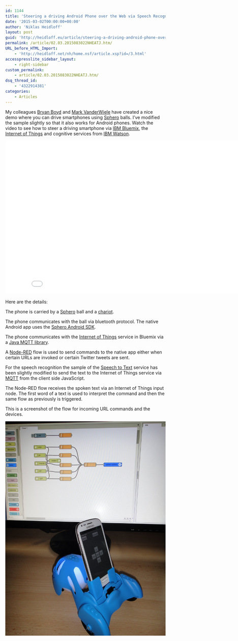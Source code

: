 ```yaml
---
id: 1144
title: 'Steering a driving Android Phone over the Web via Speech Recognition in IBM Bluemix'
date: '2015-03-02T00:00:00+00:00'
author: 'Niklas Heidloff'
layout: post
guid: 'http://heidloff.eu/article/steering-a-driving-android-phone-over-the-web-via-speech-recognition-in-ibm-bluemix/'
permalink: /article/02.03.2015083022NHEATJ.htm/
URL_before_HTML_Import:
    - 'http://heidloff.net/nh/home.nsf/article.xsp?id=/3.html'
accesspresslite_sidebar_layout:
    - right-sidebar
custom_permalink:
    - article/02.03.2015083022NHEATJ.htm/
dsq_thread_id:
    - '4322914381'
categories:
    - Articles
---
```


 My colleagues [Bryan Boyd](https://twitter.com/bryanboyd) and [Mark VanderWiele](https://twitter.com/MarkVanderwiele) have created a nice demo where you can drive smartphones using [Sphero](http://www.gosphero.com/sphero/) balls. I’ve modified the sample slightly so that it also works for Android phones. Watch the video to see how to steer a driving smartphone via [IBM Bluemix](http://bluemix.net/), the [Internet of Things](https://internetofthings.ibmcloud.com/) and cognitive services from [IBM Watson](http://www.ibm.com/smarterplanet/us/en/ibmwatson/developercloud/).

<iframe allowfullscreen="" frameborder="0" height="480" src="//www.youtube.com/embed/EmR9rdkkagQ" width="853"></iframe>

 Here are the details:

 The phone is carried by a [Sphero](http://www.gosphero.com/sphero/) ball and a [chariot](http://store.gosphero.com/products/chariot).

 The phone communicates with the ball via bluetooth protocol. The native Android app uses the [Sphero Android SDK](https://github.com/orbotix/Sphero-Android-SDK).

 The phone communicates with the [Internet of Things](https://www.ng.bluemix.net/docs/#services/IoT/index.html#gettingstartedtemplate) service in Bluemix via a [Java MQTT library](http://www.eclipse.org/paho/clients/java/).

 A [Node-RED](http://heidloff.net/nh/home.nsf/article.xsp?id=21.01.2015081841NHEAL8.htm) flow is used to send commands to the native app either when certain URLs are invoked or certain Twitter tweets are sent.

 For the speech recognition the sample of the [Speech to Text](https://speech-to-text-demo.mybluemix.net/) service has been slightly modified to send the text to the Internet of Things service via [MQTT](http://www.eclipse.org/paho/clients/js/) from the client side JavaScript.

 The Node-RED flow receives the spoken text via an Internet of Things input node. The first word of a text is used to interpret the command and then the same flow as previously is triggered.

 This is a screenshot of the flow for incoming URL commands and the devices.

![image](/assets/img/2015/03/DSC03609s.png)